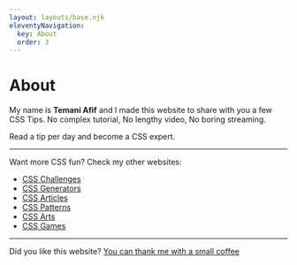 ```yaml
---
layout: layouts/base.njk
eleventyNavigation:
  key: About
  order: 3
---
```


<h1>About</h1>

My name is **Temani Afif** and I made this website to share with you a few CSS Tips. No complex tutorial, No lengthy video, No boring streaming. 

Read a tip per day and become a CSS expert.

----

Want more CSS fun? Check my other websites:
* [CSS Challenges](https://css-challenges.com/)
* [CSS Generators](https://css-generators.com/)
* [CSS Articles](https://css-articles.com/)
* [CSS Patterns](https://css-pattern.com/)
* [CSS Arts](https://css-only.art/)
* [CSS Games](https://css-games.com/)

----

Did you like this website? [You can thank me with a small coffee](https://support.temani-afif.com/)